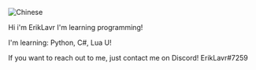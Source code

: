 ![Chinese](https://user-images.githubusercontent.com/106452123/224476379-7b35e89a-b955-405b-a16e-710d0027dd69.png)

Hi i'm ErikLavr I'm learning programming!

I'm learning: Python, C#, Lua U!

If you want to reach out to me, just contact me on Discord! ErikLavr#7259

<!---
ErikLavrYT/ErikLavrYT is a ✨ special ✨ repository because its `README.md` (this file) appears on your GitHub profile.
You can click the Preview link to take a look at your changes.
--->
